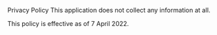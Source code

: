 Privacy Policy
This application does not collect any information at all.

This policy is effective as of 7 April 2022.
